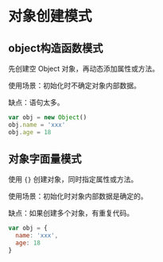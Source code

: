 # 对象创建模式

## object构造函数模式

先创建空 Object 对象，再动态添加属性或方法。

使用场景：初始化时不确定对象内部数据。

缺点：语句太多。

```js
var obj = new Object()
obj.name = 'xxx'
obj.age = 18
```

## 对象字面量模式

使用 `{}` 创建对象，同时指定属性或方法。

使用场景：初始化时对象内部数据是确定的。

缺点：如果创建多个对象，有重复代码。

```js
var obj = {
  name: 'xxx',
  age: 18
}
```
